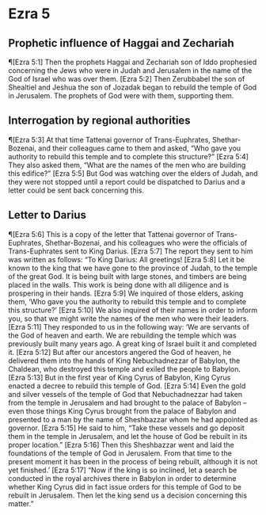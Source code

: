 # Ezra 5

## Prophetic influence of Haggai and Zechariah
¶[Ezra 5:1] Then the prophets Haggai and Zechariah son of Iddo prophesied concerning the Jews who were in Judah and Jerusalem in the name of the God of Israel who was over them.
[Ezra 5:2] Then Zerubbabel the son of Shealtiel and Jeshua the son of Jozadak began to rebuild the temple of God in Jerusalem. The prophets of God were with them, supporting them.

## Interrogation by regional authorities
¶[Ezra 5:3] At that time Tattenai governor of Trans-Euphrates, Shethar-Bozenai, and their colleagues came to them and asked, “Who gave you authority to rebuild this temple and to complete this structure?”
[Ezra 5:4] They also asked them, “What are the names of the men who are building this edifice?”
[Ezra 5:5] But God was watching over the elders of Judah, and they were not stopped until a report could be dispatched to Darius and a letter could be sent back concerning this.

## Letter to Darius
¶[Ezra 5:6] This is a copy of the letter that Tattenai governor of Trans-Euphrates, Shethar-Bozenai, and his colleagues who were the officials of Trans-Euphrates sent to King Darius.
[Ezra 5:7] The report they sent to him was written as follows: “To King Darius: All greetings!
[Ezra 5:8] Let it be known to the king that we have gone to the province of Judah, to the temple of the great God. It is being built with large stones, and timbers are being placed in the walls. This work is being done with all diligence and is prospering in their hands.
[Ezra 5:9] We inquired of those elders, asking them, ‘Who gave you the authority to rebuild this temple and to complete this structure?’
[Ezra 5:10] We also inquired of their names in order to inform you, so that we might write the names of the men who were their leaders.
[Ezra 5:11] They responded to us in the following way: ‘We are servants of the God of heaven and earth. We are rebuilding the temple which was previously built many years ago. A great king of Israel built it and completed it.
[Ezra 5:12] But after our ancestors angered the God of heaven, he delivered them into the hands of King Nebuchadnezzar of Babylon, the Chaldean, who destroyed this temple and exiled the people to Babylon.
[Ezra 5:13] But in the first year of King Cyrus of Babylon, King Cyrus enacted a decree to rebuild this temple of God.
[Ezra 5:14] Even the gold and silver vessels of the temple of God that Nebuchadnezzar had taken from the temple in Jerusalem and had brought to the palace of Babylon – even those things King Cyrus brought from the palace of Babylon and presented to a man by the name of Sheshbazzar whom he had appointed as governor.
[Ezra 5:15] He said to him, “Take these vessels and go deposit them in the temple in Jerusalem, and let the house of God be rebuilt in its proper location.”
[Ezra 5:16] Then this Sheshbazzar went and laid the foundations of the temple of God in Jerusalem. From that time to the present moment it has been in the process of being rebuilt, although it is not yet finished.’
[Ezra 5:17] “Now if the king is so inclined, let a search be conducted in the royal archives there in Babylon in order to determine whether King Cyrus did in fact issue orders for this temple of God to be rebuilt in Jerusalem. Then let the king send us a decision concerning this matter.”
